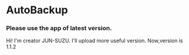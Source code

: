 # AutoBackup
### Please use the app of latest version.
Hi! I'm creator JUN-SUZU.
I'll upload more useful version.
Now,version is 1.1.2

